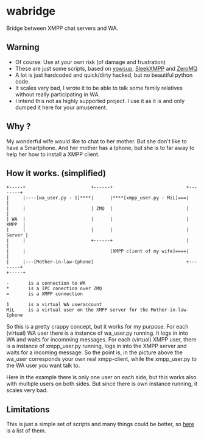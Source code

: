 wabridge
========

Bridge between XMPP chat servers and WA. 

## Warning
- Of course: Use at your own risk (of damage and frustration)
- These are just some scripts, based on [yowsup](https://github.com/tgalal/yowsup),  [SleekXMPP](https://github.com/fritzy/SleekXMPP) and [ZeroMQ](https://zeromq.org)
- A lot is just hardcoded and quick/dirty hacked, but no beautiful python code.
- It scales very bad, I wrote it to be able to talk some family relatives without really participating in WA. 
- I intend this not as highly supported project. I use it as it is and only dumped it here for your amusement. 

## Why ? 
My wonderful wife would like to chat to her mother. But she don't like to have a Smartphone. And her mother has a Iphone, but she is to far away to help her how to install a XMPP client. 

## How it works. (simplified)

```
+-----+                        +------+                           +--------+
|     |----[wa_user.py - 1]****|      |****[xmpp_user.py - MiL]===|        |
|     |                        | ZMQ  |                           |        |
| WA  |                        |      |                           |  XMPP  |
|     |                        |      |                           | Server |
|     |                        +------+                           |        |
|     |                               [XMPP client of my wife]====|        |
|     |---[Mother-in-law-Iphone]                                  +--------+
+-----+

-       is a connection to WA
*       is a IPC conection over ZMQ
=       is a XMPP connection

1       is a virtual WA useraccount 
MiL     is a virtual user on the XMPP server for the Mother-in-law-Iphone
```
So this is a pretty crappy concept, but it works for my purpose. For each (virtual) WA user there is a instance of wa_user.py running. It logs in into WA and waits for incomming messages. For each (virtual) XMPP user, there is a instance of xmpp_user.py running, logs in into the XMPP server and waits for a incoming message. 
So the point is, in the picture above the wa_user corresponds your own real xmpp-client, while the xmpp_user.py to the WA user you want talk to. 

Here in the example there is only one user on each side, but this works also with multiple users on both sides. But since there is own instance running, it scales very bad. 

## Limitations

This is just a simple set of scripts and many things could be better, so [here](https://github.com/ThomasRgbg/wabridge/issues?q=is%3Aissue+is%3Alimiation) is a list of them.



